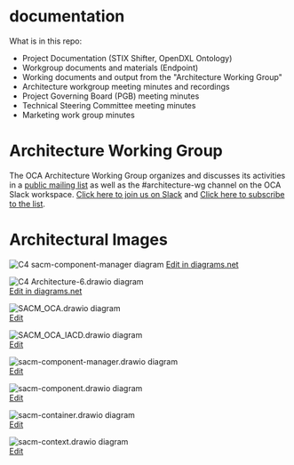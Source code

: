 # documentation
What is in this repo:
- Project Documentation (STIX Shifter, OpenDXL Ontology)
- Workgroup documents and materials (Endpoint)
- Working documents and output from the "Architecture Working Group"
- Architecture workgroup meeting minutes and recordings
- Project Governing Board (PGB) meeting minutes
- Technical Steering Committee meeting minutes
- Marketing work group minutes

# Architecture Working Group

The OCA Architecture Working Group organizes and discusses its activities in a [public mailing list](https://lists.oasis-open-projects.org/g/oca-architecture-wg) as well as the #architecture-wg channel on the OCA Slack workspace. [Click here to join us on Slack](https://docs.google.com/forms/d/1vEAqg9SKBF3UMtmbJJ9qqLarrXN5zeVG3_obedA3DKs/viewform?edit_requested=true) and [Click here to subscribe to the list](https://lists.oasis-open-projects.org/g/oca-architecture-wg).

# Architectural Images

![C4 sacm-component-manager diagram](http://MitchellJThomas.github.io/documentation/Architecture%20Documents/sacm-component-manager.svg)
<a href="https://app.diagrams.net/#HMitchellJThomas%2Fdocumentation%2Finitial-c4-diagrams%2FArchitecture%20Documents%2Fsacm-component-manager.drawio" target="_blank">Edit in diagrams.net</a>

![C4 Architecture-6.drawio diagram](http://MitchellJThomas.github.io/documentation/Architecture%20Documents/sacm-component-manager.svg)<br>
<a href="https://app.dagrams.net/#HMitchellJThomas%2Fdocumentation%2Finitial-c4-diagrams%2FArchitecture%20Documents%2FArchitecture-6.drawio" target="_blank">Edit in diagrams.net</a>

![SACM_OCA.drawio diagram](http://MitchellJThomas.github.io/documentation/Architecture%20Documents/SACM_OCA.svg)<br>
<a href="https://app.dagrams.net/#HMitchellJThomas%2Fdocumentation%2Finitial-c4-diagrams%2FArchitecture%20Documents%2FSACM_OCA.drawio" target="_blank">Edit</a>

![SACM_OCA_IACD.drawio diagram](http://MitchellJThomas.github.io/documentation/Architecture%20Documents/SACM_OCA_IACD.svg)<br>
<a href="https://app.dagrams.net/#HMitchellJThomas%2Fdocumentation%2Finitial-c4-diagrams%2FArchitecture%20Documents%2FSACM_OCA_IACD.drawio" target="_blank">Edit</a>

![sacm-component-manager.drawio diagram](http://MitchellJThomas.github.io/documentation/Architecture%20Documents/sacm-component-manager.svg)<br>
<a href="https://app.dagrams.net/#HMitchellJThomas%2Fdocumentation%2Finitial-c4-diagrams%2FArchitecture%20Documents%2Fsacm-component-manager.drawio" target="_blank">Edit</a>

![sacm-component.drawio diagram](http://MitchellJThomas.github.io/documentation/Architecture%20Documents/sacm-component.svg)<br>
<a href="https://app.dagrams.net/#HMitchellJThomas%2Fdocumentation%2Finitial-c4-diagrams%2FArchitecture%20Documents%2Fsacm-component.drawio" target="_blank">Edit</a>

![sacm-container.drawio diagram](http://MitchellJThomas.github.io/documentation/Architecture%20Documents/sacm-container.svg)<br>
<a href="https://app.dagrams.net/#HMitchellJThomas%2Fdocumentation%2Finitial-c4-diagrams%2FArchitecture%20Documents%2Fsacm-container.drawio" target="_blank">Edit</a>

![sacm-context.drawio diagram](http://MitchellJThomas.github.io/documentation/Architecture%20Documents/sacm-context.svg)<br>
<a href="https://app.dagrams.net/#HMitchellJThomas%2Fdocumentation%2Finitial-c4-diagrams%2FArchitecture%20Documents%2Fsacm-context.drawio" target="_blank">Edit</a>
